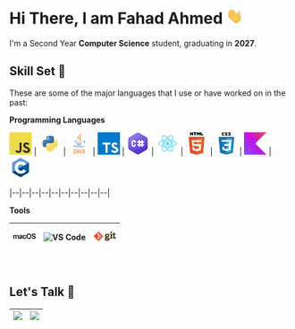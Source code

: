 
<h1>Hi There, I am Fahad Ahmed <img  src="https://raw.githubusercontent.com/ABSphreak/ABSphreak/master/gifs/Hi.gif" width="30px"></h1>

I'm a Second Year **Computer Science** student, graduating in **2027**.

## Skill Set :muscle:

These are some of the major languages that I use or have worked on in the past:

**Programming Languages**

<img title="JavaScript" alt="JavaScript" width="40px" src="https://raw.githubusercontent.com/github/explore/master/topics/javascript/javascript.png"> | <img title="Python" alt="Python" width="40px" src="https://raw.githubusercontent.com/github/explore/master/topics/python/python.png" /> | <img title="Java" alt="Java" width="40px" src="https://raw.githubusercontent.com/github/explore/master/topics/java/java.png"> | <img title="TypeScript" alt="TypeScript" width="40px" src="https://raw.githubusercontent.com/github/explore/master/topics/typescript/typescript.png"> | <img title="C#" alt="C#" width="40px" src="https://raw.githubusercontent.com/github/explore/master/topics/csharp/csharp.png"> | <img title="React" alt="React" width="40px" src="https://raw.githubusercontent.com/github/explore/master/topics/react/react.png"> | <img title="HTML" alt="HTML" width="40px" src="https://raw.githubusercontent.com/github/explore/master/topics/html/html.png"> | <img title="CSS" alt="CSS" width="40px" src="https://raw.githubusercontent.com/github/explore/master/topics/css/css.png"> | <img title="Kotlin" alt="Kotlin" width="40px" src="https://raw.githubusercontent.com/github/explore/master/topics/kotlin/kotlin.png"> | <img title="C" alt="C" width="40px" src="https://raw.githubusercontent.com/github/explore/master/topics/c/c.png">

|--|--|--|--|--|--|--|--|--|--|

**Tools**

<img title="Mac" alt="Mac" width="40px" src="https://raw.githubusercontent.com/github/explore/master/topics/macos/macos.png">|<img title="VS Code" alt="VS Code" width="40px" src="https://img.icons8.com/fluent/48/000000/visual-studio-code-2019.png">|<img title="git" alt="git" width="40px" src="https://raw.githubusercontent.com/github/explore/master/topics/git/git.png">
|--|--|--|
<br>

## Let's Talk :handshake:

<a href="https://www.linkedin.com/in/"><img src="https://cdn2.iconfinder.com/data/icons/social-media-2285/512/1_Linkedin_unofficial_colored_svg-128.png" width="40"></a>|<a href="mailto:EMAIL@gmail.com"><img src="https://user-images.githubusercontent.com/86669668/171339003-ef5b5c96-eac8-478c-a9cc-318ca9477fce.gif" width="40"></a>
|--|--|
